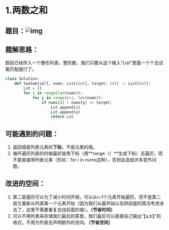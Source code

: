 # 1.两数之和

## **题目：**![img](https://i-blog.csdnimg.cn/blog_migrate/3b1b9f976f9498b2ffb2030d34c3e082.png)

##  题解思路：

题目已经传入一个整形列表，整形数，我们只要从这个输入“List”里面一个个去试着匹配就行了。

```python
class Solution:
    def twoSum(self, nums: List[int], target: int) -> List[int]:
        Lst = []
        for i in range(len(nums)):
            for y in range(i+1, len(nums)):
                if nums[i] + nums[y] == target:
                    Lst.append(i)
                    Lst.append(y)
                    return Lst
```


## 可能遇到的问题：

1. 返回值是列表元素的**下标**，不是元素的值。
2. 循环遍历列表的时候最好是用下标（用**range（）**生成下标）去遍历，而不是直接用列表元素（形如：for i in nums这种），否则会造成许多意外问题。

## 改进的空间：

1. 第二层遍历可以为了减小时间开销，可以从i+1个元素开始遍历，而不是第二层又重新从列表第一个元素开始（因为我们从最开始以及把前面的情况考虑进去了，这里不需要重复去找前面的值）。**（节省时间）**
2. 可以不用列表来存储我们最后的答案，我们最后可以直接自己输出“【a,b】”的格式，不用为列表去声明额外的空间。**（节省空间）**
